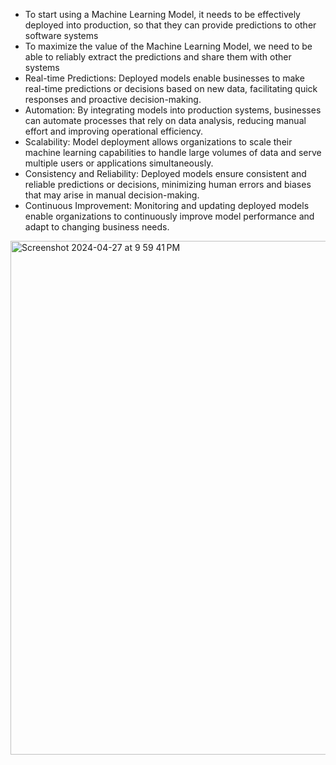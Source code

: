 - To start using a Machine Learning Model, it needs to be effectively deployed into production, so that they can provide predictions to other software systems
- To maximize the value of the Machine Learning Model, we need to be able to reliably extract the predictions and share them with other systems
- Real-time Predictions: Deployed models enable businesses to make real-time predictions or decisions based on new data, facilitating quick responses and proactive decision-making.
- Automation: By integrating models into production systems, businesses can automate processes that rely on data analysis, reducing manual effort and improving operational efficiency.
- Scalability: Model deployment allows organizations to scale their machine learning capabilities to handle large volumes of data and serve multiple users or applications simultaneously.
- Consistency and Reliability: Deployed models ensure consistent and reliable predictions or decisions, minimizing human errors and biases that may arise in manual decision-making.
- Continuous Improvement: Monitoring and updating deployed models enable organizations to continuously improve model performance and adapt to changing business needs.


<img width="822" alt="Screenshot 2024-04-27 at 9 59 41 PM" src="https://github.com/andysingal/mlops/assets/20493493/29e55068-b9b0-4057-9ead-add557268ef7">
